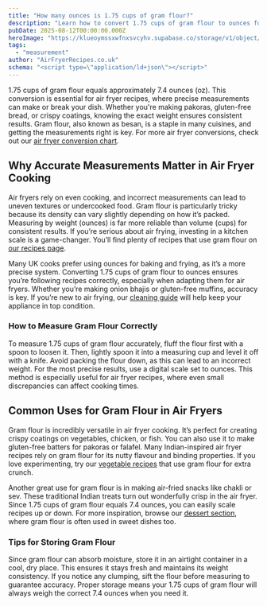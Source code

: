 ```yaml
---
title: "How many ounces is 1.75 cups of gram flour?"
description: "Learn how to convert 1.75 cups of gram flour to ounces for perfect air fryer recipes every time. Includes UK measurements and tips!"
pubDate: 2025-08-12T00:00:00.000Z
heroImage: "https://klueoymssxwfnxsvcyhv.supabase.co/storage/v1/object/public/md/how-many-ounces-is-1-75-cups-of-gram-flour-20855a8e.webp"
tags:
  - "measurement"
author: "AirFryerRecipes.co.uk"
schema: "<script type=\"application/ld+json\"></script>"
---
```


<p>1.75 cups of gram flour equals approximately 7.4 ounces (oz). This conversion is essential for air fryer recipes, where precise measurements can make or break your dish. Whether you're making pakoras, gluten-free bread, or crispy coatings, knowing the exact weight ensures consistent results. Gram flour, also known as besan, is a staple in many cuisines, and getting the measurements right is key. For more air fryer conversions, check out our <a href=https://www.airfryerrecipe.co.uk/air-fryer-conversion-chart>air fryer conversion chart</a>.</p>  

<h2>Why Accurate Measurements Matter in Air Fryer Cooking</h2>  
<p>Air fryers rely on even cooking, and incorrect measurements can lead to uneven textures or undercooked food. Gram flour is particularly tricky because its density can vary slightly depending on how it’s packed. Measuring by weight (ounces) is far more reliable than volume (cups) for consistent results. If you’re serious about air frying, investing in a kitchen scale is a game-changer. You’ll find plenty of recipes that use gram flour on <a href=https://www.airfryerrecipe.co.uk/recipes>our recipes page</a>.</p>  

<p>Many UK cooks prefer using ounces for baking and frying, as it’s a more precise system. Converting 1.75 cups of gram flour to ounces ensures you’re following recipes correctly, especially when adapting them for air fryers. Whether you’re making onion bhajis or gluten-free muffins, accuracy is key. If you’re new to air frying, our <a href=https://www.airfryerrecipe.co.uk/air-fryer-cleaner>cleaning guide</a> will help keep your appliance in top condition.</p>  

<h3>How to Measure Gram Flour Correctly</h3>  
<p>To measure 1.75 cups of gram flour accurately, fluff the flour first with a spoon to loosen it. Then, lightly spoon it into a measuring cup and level it off with a knife. Avoid packing the flour down, as this can lead to an incorrect weight. For the most precise results, use a digital scale set to ounces. This method is especially useful for air fryer recipes, where even small discrepancies can affect cooking times.</p>  

<h2>Common Uses for Gram Flour in Air Fryers</h2>  
<p>Gram flour is incredibly versatile in air fryer cooking. It’s perfect for creating crispy coatings on vegetables, chicken, or fish. You can also use it to make gluten-free batters for pakoras or falafel. Many Indian-inspired air fryer recipes rely on gram flour for its nutty flavour and binding properties. If you love experimenting, try our <a href=https://www.airfryerrecipe.co.uk/recipe-category/vegetables>vegetable recipes</a> that use gram flour for extra crunch.</p>  

<p>Another great use for gram flour is in making air-fried snacks like chakli or sev. These traditional Indian treats turn out wonderfully crisp in the air fryer. Since 1.75 cups of gram flour equals 7.4 ounces, you can easily scale recipes up or down. For more inspiration, browse our <a href=https://www.airfryerrecipe.co.uk/recipe-category/dessert>dessert section</a>, where gram flour is often used in sweet dishes too.</p>  

<h3>Tips for Storing Gram Flour</h3>  
<p>Since gram flour can absorb moisture, store it in an airtight container in a cool, dry place. This ensures it stays fresh and maintains its weight consistency. If you notice any clumping, sift the flour before measuring to guarantee accuracy. Proper storage means your 1.75 cups of gram flour will always weigh the correct 7.4 ounces when you need it.</p>